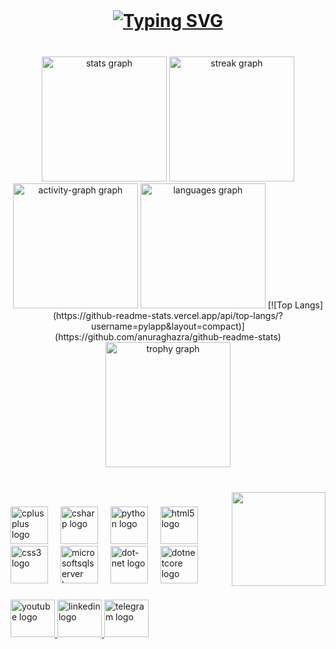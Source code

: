 <br clear="both">

<h1 align="center">
<a href="https://git.io/typing-svg"><img src="https://readme-typing-svg.demolab.com?font=Fira+Code&weight=700&size=35&duration=4500&pause=1000&color=FE428E&center=true&vCenter=true&width=490&lines=I'm+Mohamed+Nabil;Software+Engineer+;Backend+.NET+developer" alt="Typing SVG" /></a>
</h1>

###

<br clear="both">

<div align="center">
  <img src="https://github-readme-stats.vercel.app/api?username=mnbil0680&hide_title=false&hide_rank=false&show_icons=true&include_all_commits=true&count_private=true&disable_animations=false&theme=radical&locale=en&hide_border=true" height="200" alt="stats graph"  />
  <img src="https://streak-stats.demolab.com?user=mnbil0680&locale=en&mode=daily&theme=radical&hide_border=true&border_radius=5&date_format=j%20M%5B%20Y%5D" height="200" alt="streak graph"  />
  <img src="https://github-readme-activity-graph.vercel.app/graph?username=mnbil0680&theme=redical&hide_border=true&area=true" height="200" alt="activity-graph graph"  />
  <img src="https://github-readme-stats.vercel.app/api/top-langs?username=mnbil0680&locale=en&hide_title=false&layout=compact&card_width=320&langs_count=4&theme=radical&hide_border=true" height="200" alt="languages graph"  />
  [![Top Langs](https://github-readme-stats.vercel.app/api/top-langs/?username=pylapp&layout=compact)](https://github.com/anuraghazra/github-readme-stats)
  <img src="https://github-profile-trophy.vercel.app?username=mnbil0680&no-frame=true&no-bg=true&theme=radical" height="200" alt="trophy graph"  />
</div>

###

<br clear="both">

<img align="right" height="150" src="https://i.giphy.com/media/v1.Y2lkPTc5MGI3NjExeGF2a3AyODE4bjV4ajJrMm8xdm52OXc5enZ0bzRjeTkybXoya3JqNCZlcD12MV9pbnRlcm5hbF9naWZfYnlfaWQmY3Q9Zw/QDjpIL6oNCVZ4qzGs7/giphy.gif"  />

###

<div align="left">
  <img src="https://cdn.jsdelivr.net/gh/devicons/devicon/icons/cplusplus/cplusplus-original.svg" height="60" alt="cplusplus logo"  />
  <img width="12" />
  <img src="https://cdn.jsdelivr.net/gh/devicons/devicon/icons/csharp/csharp-original.svg" height="60" alt="csharp logo"  />
  <img width="12" />
  <img src="https://cdn.jsdelivr.net/gh/devicons/devicon/icons/python/python-original.svg" height="60" alt="python logo"  />
  <img width="12" />
  <img src="https://cdn.jsdelivr.net/gh/devicons/devicon/icons/html5/html5-original.svg" height="60" alt="html5 logo"  />
  <img width="12" />
  <img src="https://cdn.jsdelivr.net/gh/devicons/devicon/icons/css3/css3-original.svg" height="60" alt="css3 logo"  />
  <img width="12" />
  <img src="https://cdn.jsdelivr.net/gh/devicons/devicon/icons/microsoftsqlserver/microsoftsqlserver-plain-wordmark.svg" height="60" alt="microsoftsqlserver logo"  />
  <img width="12" />
  <img src="https://cdn.jsdelivr.net/gh/devicons/devicon/icons/dot-net/dot-net-plain-wordmark.svg" height="60" alt="dot-net logo"  />
  <img width="12" />
  <img src="https://cdn.jsdelivr.net/gh/devicons/devicon/icons/dotnetcore/dotnetcore-original.svg" height="60" alt="dotnetcore logo"  />
</div>

###

<div align="left">
  <a href="https://www.youtube.com/@mohamed_nabil23" target="_blank">
    <img src="https://raw.githubusercontent.com/maurodesouza/profile-readme-generator/master/src/assets/icons/social/youtube/default.svg" width="71" height="60" alt="youtube logo"  />
  </a>
  <a href="https://www.linkedin.com/in/mnbil0680" target="_blank">
    <img src="https://raw.githubusercontent.com/maurodesouza/profile-readme-generator/master/src/assets/icons/social/linkedin/default.svg" width="71" height="60" alt="linkedin logo"  />
  </a>
  <a href="https://t.me/mnbil0680" target="_blank">
    <img src="https://raw.githubusercontent.com/maurodesouza/profile-readme-generator/master/src/assets/icons/social/telegram/default.svg" width="71" height="60" alt="telegram logo"  />
  </a>
</div>

###
